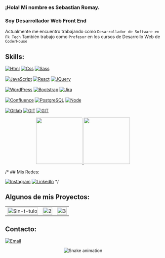 ### ¡Hola! Mi nombre es Sebastian Romay.
### Soy Desarrollador Web Front End

Actualmente me encuentro trabajando como `Desarrollador de Software en Fk Tech` 
También trabajo como `Profesor` en los cursos de Desarrollo Web de `CoderHouse`

## Skills:

[![Html](https://img.shields.io/badge/html-FA7343?style=for-the-badge&logo=HTML5&logoColor=white&labelColor=101010)]()
[![Css](https://img.shields.io/badge/CSS-1572B6?style=for-the-badge&logo=CSS3&logoColor=white&labelColor=101010)]()
[![Sass](https://img.shields.io/badge/Sass-CC6699?style=for-the-badge&logo=Sass&logoColor=white&labelColor=101010)]()
</br>
</br>
[![JavaScript](https://img.shields.io/badge/JavaScript-F7DF1E?style=for-the-badge&logo=javascript&logoColor=white&labelColor=101010)]()
[![React](https://img.shields.io/badge/React.js-2c8da9?style=for-the-badge&logo=REACT&logoColor=white&labelColor=101010)]()
[![JQuery](https://img.shields.io/badge/JQuery-0769AD?style=for-the-badge&logo=JQuery&logoColor=white&labelColor=101010)]()
</br>
</br>
[![WordPress](https://img.shields.io/badge/WordPress-21759B?style=for-the-badge&logo=WordPress&logoColor=white&labelColor=101010)]()
[![Bootstrap](https://img.shields.io/badge/Bootstrap-7952B3?style=for-the-badge&logo=Bootstrap&logoColor=white&labelColor=101010)]()
[![Jira](https://img.shields.io/badge/jira-0146B3?style=for-the-badge&logo=JIRA&logoColor=white&labelColor=101010)]() 
</br>
</br>
[![Confluence](https://img.shields.io/badge/confluence-0146B3?style=for-the-badge&logo=CONFLUENCE&logoColor=white&labelColor=101010)]()
[![PostgreSQL](https://img.shields.io/badge/PostgreSQL-0064a5?style=for-the-badge&logo=POSTGRESQL&logoColor=white&labelColor=101010)]()
[![Node](https://img.shields.io/badge/Node.JS-3CB73A?style=for-the-badge&logo=NODE.JS&logoColor=white&labelColor=101010)]() 
</br>
</br>
[![Gitlab](https://img.shields.io/badge/Gitlab-fc6d26?style=for-the-badge&logo=GITLAB&logoColor=white&labelColor=101010)]() 
[![GIT](https://img.shields.io/badge/Git-F05032?style=for-the-badge&logo=Git&logoColor=white&labelColor=101010)]()
[![GIT](https://img.shields.io/badge/Github-171515?style=for-the-badge&logo=GITHUB&logoColor=white&labelColor=101010)]()
</br>
<div align="center">
  <a href="https://github.com/sebastianRomay">
    <img height="150em" src="https://github-readme-stats.vercel.app/api?username=sebastianRomay&count_private=true&include_all_commits=true&show_icons=true&theme=highcontrast&hide_border=false&show_owner=true"/>
    <img height="150em" src="https://github-readme-stats.vercel.app/api/top-langs/?username=sebastianRomay&theme=highcontrast&hide_border=false&&layout=compact"/>
  </a>
</div>

/* ## Mis Redes:

[![Instagram](https://img.shields.io/badge/Instagram-@sebastian_agustin-E4405F?style=for-the-badge&logo=instagram&logoColor=white&labelColor=101010)](https://instagram.com/sebastian_agustin)
[![LinkedIn](https://img.shields.io/badge/LinkedIn-Sebastian_Romay-0077B5?style=for-the-badge&logo=linkedin&logoColor=white&labelColor=101010)](https://www.linkedin.com/in/sebastianromay) */




## Algunos de mis Proyectos:

<table>
  <tr>
    <td>
	<a href="https://bits-ecommerce.herokuapp.com/"><img src="https://i.ibb.co/C1dq7JV/Sin-t-tulo.png" alt="Sin-t-tulo" style='width: 100%' /></a>
	</td>
    <td>
	<a href="https://proyecto-integrador-js.vercel.app/"><img src="https://i.ibb.co/0DHDFvJ/2.png" alt="2" style='width: 100%'></a> 
	</td>
    <td>
	<a href="https://proyecto-integrador-nucba.vercel.app/"><img src="https://i.ibb.co/rsZFNTs/3.png" alt="3" style='width: 100%'></a>
	</td>
  </tr>
  <tr>
  
  </tr>
</table>


## Contacto:

[![Email](https://img.shields.io/badge/sebastian.romay1997@gmail.com-mi_email_personal_-D14836?style=for-the-badge&logo=gmail&logoColor=white&labelColor=101010)](mailto:sebastian.romay1997@gmail.com)

<div align="center">
  
  ![Snake animation](https://github.com/danielbped/danielbped/blob/output/github-contribution-grid-snake.svg)
  
</div>
